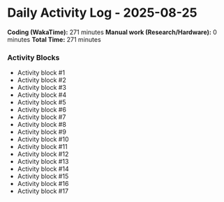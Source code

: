 # Daily Activity Log - 2025-08-25

**Coding (WakaTime):** 271 minutes
**Manual work (Research/Hardware):** 0 minutes
**Total Time:** 271 minutes

### Activity Blocks
- Activity block #1
- Activity block #2
- Activity block #3
- Activity block #4
- Activity block #5
- Activity block #6
- Activity block #7
- Activity block #8
- Activity block #9
- Activity block #10
- Activity block #11
- Activity block #12
- Activity block #13
- Activity block #14
- Activity block #15
- Activity block #16
- Activity block #17
